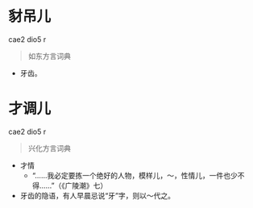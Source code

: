 # 豺吊儿
cae2 dio5 r
> 如东方言词典
- 牙齿。

# 才调儿
cae2 dio5 r
> 兴化方言词典
- 才情
  - “……我必定要拣一个绝好的人物，模样儿，～，性情儿，一件也少不得……”（《广陵潮》七）
- 牙齿的隐语，有人早晨忌说“牙”字，则以～代之。
